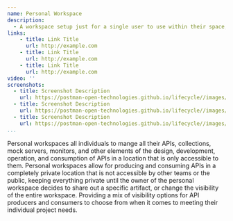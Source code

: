 ```yaml
---
name: Personal Workspace
description: 
  - A workspace setup just for a single user to use within their space, establishing a place for working on the production or consumption of APIs that is only accessible to a single user within their own account, preventing it from being access by other team members, partners, and the public.
links:
    - title: Link Title
      url: http://example.com
    - title: Link Title
      url: http://example.com
    - title: Link Title
      url: http://example.com            
video: ''
screenshots:
  - title: Screenshot Description
    url: https://postman-open-technologies.github.io/lifecycle//images/postman-screenshot.png          
  - title: Screenshot Description
    url: https://postman-open-technologies.github.io/lifecycle//images/postman-screenshot.png  
  - title: Screenshot Description
    url: https://postman-open-technologies.github.io/lifecycle//images/postman-screenshot.png   
...
```

Personal workspaces all individuals to mange all their APIs, collections, mock servers, monitors, and other elements of the design, development, operation, and consumption of APIs in a location that is only accessible to them. Personal workspaces allow for producing and consuming APIs in a completely private location that is not accessible by other teams or the public, keeping everything private until the owner of the personal workspace decides to share out a specific artifact, or change the visibility of the entire workspace. Providing a mix of visibility options for API producers and consumers to choose from when it comes to meeting their individual project needs.